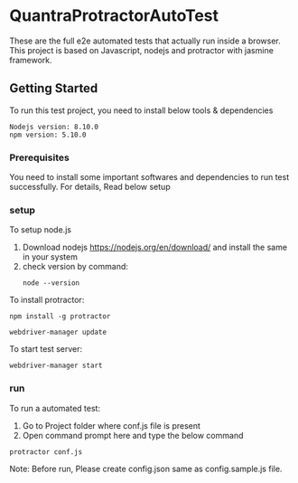 # QuantraProtractorAutoTest

These are the full e2e automated tests that actually run inside a browser. This project is based on Javascript, nodejs and protractor with jasmine framework. 

## Getting Started
To run this test project, you need to install below tools & dependencies

```
Nodejs version: 8.10.0
npm version: 5.10.0
```

### Prerequisites
You need to install some important softwares and dependencies to run test successfully. For details, Read below setup

### setup

To setup node.js
   1. Download nodejs https://nodejs.org/en/download/ and install the same in your system
   2. check version by command:
      ```
      node --version
      ```
   
To install protractor:    

   ```
   npm install -g protractor
   
   webdriver-manager update  
   ```

To start test server: 

   ```
   webdriver-manager start
   ```

### run

To run a automated test:
   1. Go to Project folder where conf.js file is present
   2. Open command prompt here and type the below command
   
   ```
   protractor conf.js
   ```

Note: Before run, Please create config.json same as config.sample.js file.
